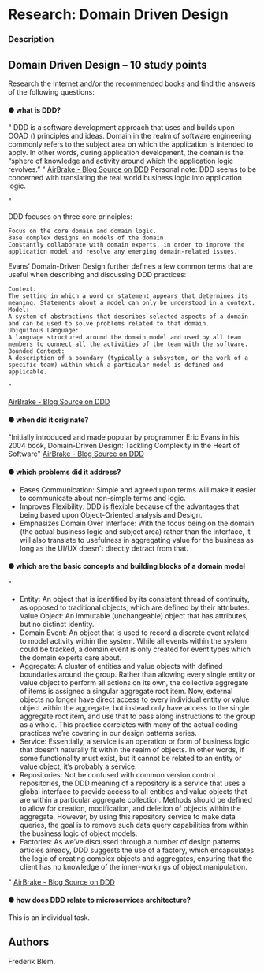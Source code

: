 # Research: Domain Driven Design

### Description

## Domain Driven Design – 10 study points
Research the Internet and/or the recommended books and find the answers of the following questions:

#### ● what is DDD?
"
DDD is a software development approach that uses and builds upon OOAD () principles and ideas.
Domain in the realm of software engineering commonly refers to the subject area on which the application is intended to apply. In other words, during application development, the domain is the “sphere of knowledge and activity around which the application logic revolves.”
"
[AirBrake - Blog Source on DDD](https://airbrake.io/blog/software-design/domain-driven-design)
Personal note: DDD seems to be concerned with translating the real world business logic into application logic.

"

DDD focuses on three core principles:

    Focus on the core domain and domain logic.
    Base complex designs on models of the domain.
    Constantly collaborate with domain experts, in order to improve the application model and resolve any emerging domain-related issues.

Evans’ Domain-Driven Design further defines a few common terms that are useful when describing and discussing DDD practices:

    Context:
    The setting in which a word or statement appears that determines its meaning. Statements about a model can only be understood in a context.
    Model:
    A system of abstractions that describes selected aspects of a domain and can be used to solve problems related to that domain.
    Ubiquitous Language:
    A language structured around the domain model and used by all team members to connect all the activities of the team with the software.
    Bounded Context:
    A description of a boundary (typically a subsystem, or the work of a specific team) within which a particular model is defined and applicable.
"

[AirBrake - Blog Source on DDD](https://airbrake.io/blog/software-design/domain-driven-design)

#### ● when did it originate?
"Initially introduced and made popular by programmer Eric Evans in his 2004 book, Domain-Driven Design: Tackling Complexity in the Heart of Software"
[AirBrake - Blog Source on DDD](https://airbrake.io/blog/software-design/domain-driven-design)
#### ● which problems did it address?

- Eases Communication: 
Simple and agreed upon terms will make it easier to communicate about non-simple terms and logic.
- Improves Flexibility:
DDD is flexible because of the advantages that being based upon Object-Oriented analysis and Design. 
- Emphasizes Domain Over Interface:
With the focus being on the domain (the actual business logic and subject area) rather than the interface, it will also translate to usefulness in aggregating value     for the business as long as the UI/UX doesn't directly detract from that.

#### ● which are the basic concepts and building blocks of a domain model

"
- Entity: 
    An object that is identified by its consistent thread of continuity, as opposed to traditional objects, which are defined by their attributes.
    Value Object:
    An immutable (unchangeable) object that has attributes, but no distinct identity.
- Domain Event: 
    An object that is used to record a discrete event related to model activity within the system. While all events within the system could be tracked, a domain event is     only created for event types which the domain experts care about.
- Aggregate: 
    A cluster of entities and value objects with defined boundaries around the group. Rather than allowing every single entity or value object to perform all actions on     its own, the collective aggregate of items is assigned a singular aggregate root item. Now, external objects no longer have direct access to every individual entity     or value object within the aggregate, but instead only have access to the single aggregate root item, and use that to pass along instructions to the group as a           whole. This practice correlates with many of the actual coding practices we’re covering in our design patterns series.
- Service:
    Essentially, a service is an operation or form of business logic that doesn’t naturally fit within the realm of objects. In other words, if some functionality must 
    exist, but it cannot be related to an entity or value object, it’s probably a service.
- Repositories:
    Not be confused with common version control repositories, the DDD meaning of a repository is a service that uses a global interface to provide access to all entities 
    and value objects that are within a particular aggregate collection. Methods should be defined to allow for creation, modification, and deletion of objects within 
    the aggregate. However, by using this repository service to make data queries, the goal is to remove such data query capabilities from within the business logic of 
    object models.
- Factories:
    As we’ve discussed through a number of design patterns articles already, DDD suggests the use of a factory, which encapsulates the logic of creating complex objects 
    and aggregates, ensuring that the client has no knowledge of the inner-workings of object manipulation.

"
[AirBrake - Blog Source on DDD](https://airbrake.io/blog/software-design/domain-driven-design)

#### ● how does DDD relate to microservices architecture?

This is an individual task.

## Authors
Frederik Blem.
